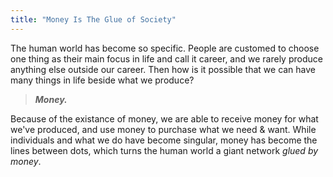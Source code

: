 ```yaml
---
title: "Money Is The Glue of Society"
---
```


The human world has become so specific. People are customed to choose one thing as their main focus in life and call it career, and we rarely produce anything else outside our career. Then how is it possible that we can have many things in life beside what we produce?

> ***Money.***

Because of the existance of money, we are able to receive money for what we've produced, and use money to purchase what we need & want. While individuals and what we do have become singular, money has become the lines between dots, which turns the human world a giant network *glued by money*.
